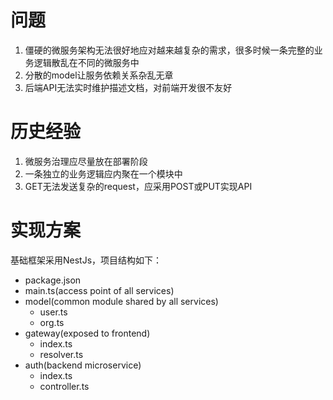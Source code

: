 # 问题

1. 僵硬的微服务架构无法很好地应对越来越复杂的需求，很多时候一条完整的业务逻辑散乱在不同的微服务中
2. 分散的model让服务依赖关系杂乱无章
3. 后端API无法实时维护描述文档，对前端开发很不友好

# 历史经验

1. 微服务治理应尽量放在部署阶段
2. 一条独立的业务逻辑应内聚在一个模块中
3. GET无法发送复杂的request，应采用POST或PUT实现API

# 实现方案

基础框架采用NestJs，项目结构如下：

- package.json
- main.ts(access point of all services)
- model(common module shared by all services)
  - user.ts
  - org.ts
- gateway(exposed to frontend)
  - index.ts
  - resolver.ts
- auth(backend microservice)
  - index.ts
  - controller.ts
